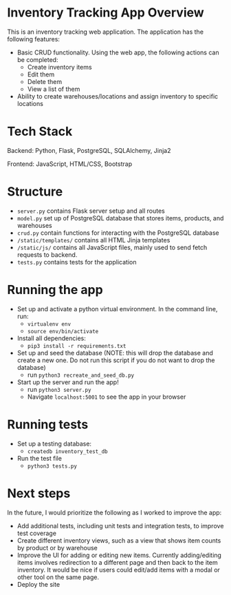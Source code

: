 # Inventory Tracking App Overview
This is an inventory tracking web application. The application has the following features:
- Basic CRUD functionality. Using the web app, the following actions can be completed:
    * Create inventory items
    * Edit them
    * Delete them
    * View a list of them
- Ability to create warehouses/locations and assign inventory to specific locations

# Tech Stack
Backend: Python, Flask, PostgreSQL, SQLAlchemy, Jinja2

Frontend: JavaScript, HTML/CSS, Bootstrap

# Structure
- `server.py` contains Flask server setup and all routes
- `model.py` set up of PostgreSQL database that stores items, products, and warehouses
- `crud.py` contain functions for interacting with the PostgreSQL database
- `/static/templates/` contains all HTML Jinja templates
- `/static/js/` contains all JavaScript files, mainly used to send fetch requests to backend.
- `tests.py` contains tests for the application

# Running the app

- Set up and activate a python virtual environment. In the command line, run:
    * `virtualenv env`
    * `source env/bin/activate`
- Install all dependencies:
    * `pip3 install -r requirements.txt`
- Set up and seed the database (NOTE: this will drop the database and create a new one. Do not run this script if you do not want to drop the database)
    * run `python3 recreate_and_seed_db.py`
- Start up the server and run the app!
    * run `python3 server.py`
    * Navigate `localhost:5001` to see the app in your browser

# Running tests

- Set up a testing database:
    * `createdb inventory_test_db`
- Run the test file
    * `python3 tests.py`



# Next steps

In the future, I would prioritize the following as I worked to improve the app:
- Add additional tests, including unit tests and integration tests, to improve test coverage
- Create different inventory views, such as a view that shows item counts by product or by warehouse
- Improve the UI for adding or editing new items. Currently adding/editing items involves redirection to a different page and then back to the item inventory. It would be nice if users could edit/add items with a modal or other tool on the same page.
- Deploy the site

